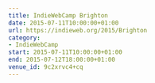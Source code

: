 ```yaml
---
title: IndieWebCamp Brighton
date: 2015-07-11T10:00:00+01:00
url: https://indieweb.org/2015/Brighton
category:
- IndieWebCamp
start: 2015-07-11T10:00:00+01:00
end: 2015-07-12T18:00:00+01:00
venue_id: 9c2xrvc4+cq
---
```

